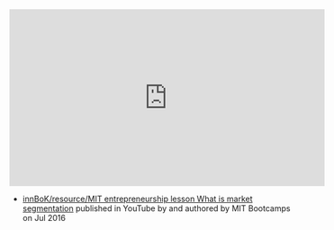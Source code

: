 
<iframe width="560" height="315" src="https://www.youtube.com/embed/fEQ9Kp2kYxM" title="YouTube video player" frameborder="0" allow="accelerometer; autoplay; clipboard-write; encrypted-media; gyroscope; picture-in-picture; web-share" allowfullscreen></iframe>

- [innBoK/resource/MIT entrepreneurship lesson What is market segmentation](https://www.youtube.com/watch?v=fEQ9Kp2kYxM&list=PLQykyC1zr8f_ZcAZoTz-rruBBOP4Fmii5&index=20) published in YouTube by  and authored by MIT Bootcamps on Jul 2016


